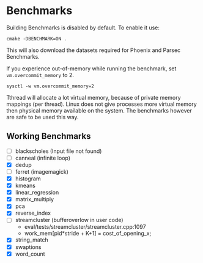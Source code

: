 # Benchmarks

Building Benchmarks is disabled by default.
To enable it use:

```
cmake -DBENCHMARK=ON .
```

This will also download the datasets required for Phoenix and Parsec Benchmarks.

If you experience out-of-memory while running the benchmark, set `vm.overcommit_memory` to 2.

```
sysctl -w vm.overcommit_memory=2
```

Tthread will allocate a lot virtual memory, because of private memory mappings (per thread).
Linux does not give processes more virtual memory then physical memory available on the system.
The benchmarks however are safe to be used this way.

## Working Benchmarks

- [ ] blackscholes (Input file not found)
- [ ] canneal (infinite loop)
- [x] dedup
- [ ] ferret (imagemagick)
- [x] histogram
- [x] kmeans
- [x] linear_regression
- [x] matrix_multiply
- [x] pca
- [x] reverse_index
- [ ] streamcluster (bufferoverlow in user code)
    - eval/tests/streamcluster/streamcluster.cpp:1097
    - work_mem[pid*stride + K+1] = cost_of_opening_x;
- [x] string_match
- [x] swaptions
- [x] word_count
